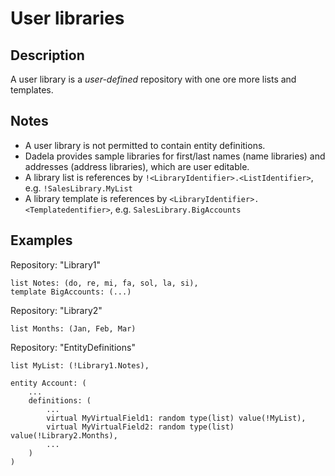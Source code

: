# User libraries

## Description

A user library is a _user-defined_ repository with one ore more lists and templates.

## Notes

* A user library is not permitted to contain entity definitions.
* Dadela provides sample libraries for first/last names (name libraries) and addresses (address libraries),
which are user editable.
* A library list is references by `!<LibraryIdentifier>.<ListIdentifier>`, e.g. `!SalesLibrary.MyList`
* A library template is references by `<LibraryIdentifier>.<Templatedentifier>`, e.g. `SalesLibrary.BigAccounts`

## Examples

Repository: "Library1"
~~~
list Notes: (do, re, mi, fa, sol, la, si),
template BigAccounts: (...)
~~~

Repository: "Library2"
~~~
list Months: (Jan, Feb, Mar)
~~~

Repository: "EntityDefinitions"
~~~
list MyList: (!Library1.Notes),

entity Account: (
    ...
   	definitions: (
      	...
      	virtual MyVirtualField1: random type(list) value(!MyList),
      	virtual MyVirtualField2: random type(list) value(!Library2.Months),
      	...
	)
)
~~~